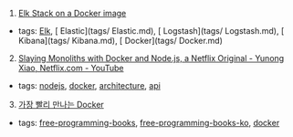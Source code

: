 1. [Elk Stack on a Docker image](https://elk-docker.readthedocs.io/#about)
  * tags: [Elk](tags/Elk.md), [ Elastic](tags/ Elastic.md), [ Logstash](tags/ Logstash.md), [ Kibana](tags/ Kibana.md), [ Docker](tags/ Docker.md)
2. [Slaying Monoliths with Docker and Node.js, a Netflix Original - Yunong Xiao, Netflix.com - YouTube](https://www.youtube.com/watch?v=ovqDdH9ngFs)
  * tags: [nodejs](tags/nodejs.md), [docker](tags/docker.md), [architecture](tags/architecture.md), [api](tags/api.md)
3. [가장 빨리 만나는 Docker](http://www.pyrasis.com/private/2014/11/30/publish-docker-for-the-really-impatient-book)
  * tags: [free-programming-books](tags/free-programming-books.md), [free-programming-books-ko](tags/free-programming-books-ko.md), [docker](tags/docker.md)
